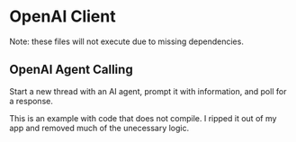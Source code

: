 # OpenAI Client

Note: these files will not execute due to missing dependencies.

## OpenAI Agent Calling

Start a new thread with an AI agent, prompt it with information, and poll for a response.

This is an example with code that does not compile. I ripped it out of my app and removed much of the unecessary logic.

